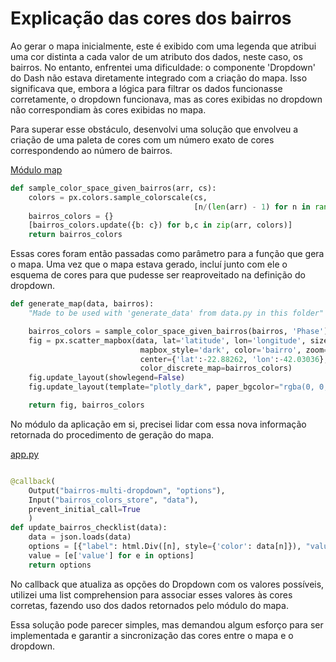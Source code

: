 # Explicação das cores dos bairros

Ao gerar o mapa inicialmente, este é exibido com uma legenda que atribui uma cor distinta a cada valor de um atributo dos dados, neste caso, os bairros. No entanto, enfrentei uma dificuldade: o componente 'Dropdown' do Dash não estava diretamente integrado com a criação do mapa. Isso significava que, embora a lógica para filtrar os dados funcionasse corretamente, o dropdown funcionava, mas as cores exibidas no dropdown não correspondiam às cores exibidas no mapa.

Para superar esse obstáculo, desenvolvi uma solução que envolveu a criação de uma paleta de cores com um número exato de cores correspondendo ao número de bairros.

[Módulo map](../map.py)

```python
def sample_color_space_given_bairros(arr, cs):
    colors = px.colors.sample_colorscale(cs,
                                         [n/(len(arr) - 1) for n in range(len(arr))])
    bairros_colors = {} 
    [bairros_colors.update({b: c}) for b,c in zip(arr, colors)]
    return bairros_colors
```

Essas cores foram então passadas como parâmetro para a função que gera o mapa. Uma vez que o mapa estava gerado, incluí junto com ele o esquema de cores para que pudesse ser reaproveitado na definição do dropdown.

```python
def generate_map(data, bairros):
    "Made to be used with 'generate_data' from data.py in this folder"

    bairros_colors = sample_color_space_given_bairros(bairros, 'Phase')
    fig = px.scatter_mapbox(data, lat='latitude', lon='longitude', size='valor_aval',
                             mapbox_style='dark', color='bairro', zoom=12,
                             center={'lat':-22.88262, 'lon':-42.03036},
                             color_discrete_map=bairros_colors)
    fig.update_layout(showlegend=False)
    fig.update_layout(template="plotly_dark", paper_bgcolor="rgba(0, 0, 0, 0)")

    return fig, bairros_colors
```

No módulo da aplicação em si, precisei lidar com essa nova informação retornada do procedimento de geração do mapa.

[app.py](../app.py)

```python

@callback(
    Output("bairros-multi-dropdown", "options"),
    Input("bairros_colors_store", "data"),
    prevent_initial_call=True
    )
def update_bairros_checklist(data):
    data = json.loads(data)
    options = [{"label": html.Div([n], style={'color': data[n]}), "value": n} for n in data.keys()]
    value = [e['value'] for e in options]
    return options
```

No callback que atualiza as opções do Dropdown com os valores possíveis, utilizei uma list comprehension para associar esses valores às cores corretas, fazendo uso dos dados retornados pelo módulo do mapa.

Essa solução pode parecer simples, mas demandou algum esforço para ser implementada e garantir a sincronização das cores entre o mapa e o dropdown.

